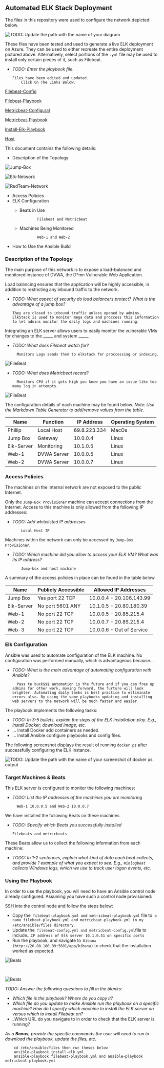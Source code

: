 ## Automated ELK Stack Deployment

The files in this repository were used to configure the network depicted below.


![TODO: Update the path with the name of your diagram](IMAGE/network2.drawio3.png) 

These files have been tested and used to generate a live ELK deployment on Azure. They can be used to either recreate the entire deployment pictured above. Alternatively, select portions of the `.yml` file may be used to install only certain pieces of it, such as Filebeat.

  - _TODO: Enter the playbook file._

        Files have been edited and updated.
            Click On The Links Below.

  [Filebeat-Config](filebeat-configuration.yml)

  [Filebeat-Playbook](filebeat-playbook.yml)

  [Metricbeat-Configurat](metricbeat-configuration.yml)

  [Metricbeat-Playbook](metricbeat-playbook.yml)

  [Install-Elk-Playbook](install-elk.yml)

  [Host](hosts.yml)

This document contains the following details:
- Description of the Topology

![Jump-Box](IMAGE/Jump-Box-Topology.png)

![Elk-Network](IMAGE/Elk-Network-Topology.png)

![RedTeam-Network](IMAGE/RedTeamNetwork-Topology.png)


- Access Policies
- ELK Configuration
  - Beats in Use

                Filebeat and Metricbeat
  - Machines Being Monitored
                
                Web-1 and Web-2
- How to Use the Ansible Build


### Description of the Topology

The main purpose of this network is to expose a load-balanced and monitored instance of DVWA, the D*mn Vulnerable Web Application.

Load balancing ensures that the application will be highly accessible, in addition to restricting any inbound traffic to the network.
- _TODO: What aspect of security do load balancers protect? What is the advantage of a jump box?_

      They are closed to inbound traffic unless opened by admins.
      ElkStack is used to monitor mega data and proccess this information to let admins monitor the daily logs and machines running. 

Integrating an ELK server allows users to easily monitor the vulnerable VMs for changes to the _____ and system _____.
- _TODO: What does Filebeat watch for?_

        Monitors Logs sends them to elkstack for proccessing or indexing. 

        
![FileBeat](IMAGE/FileBeat-Monitoring.png)

- _TODO: What does Metricbeat record?_

        Monitors CPU if it gets high you know you have an issue like too many log in attempts. 

![FileBeat](IMAGE/MetricBeat-Monitoring.png)

The configuration details of each machine may be found below.
_Note: Use the [Markdown Table Generator](http://www.tablesgenerator.com/markdown_tables) to add/remove values from the table_.

| Name     | Function      | IP Address  | Operating System |
|----------|----------     |------------ |------------------|
|Phillip   | Local Host    | 69.8.223.334| MacOs            |
|Jump Box  | Gateway       | 10.0.0.4    | Linux            |
|Elk-Server| Monitoring    | 10.1.0.5    | Linux            |
|Web-1     | DVWA Server   | 10.0.0.5    | Linux            |
|Web-2     | DVWA Server   | 10.0.0.7    | Linux            |

### Access Policies

The machines on the internal network are not exposed to the public Internet. 

Only the `Jump-Box Provisioner` machine can accept connections from the Internet. Access to this machine is only allowed from the following IP addresses:
- _TODO: Add whitelisted IP addresses_
          
          Local Host IP

Machines within the network can only be accessed by `Jump-Box Provisioner`.
- _TODO: Which machine did you allow to access your ELK VM? What was its IP address?_
          
          Jump-box and host machine 

A summary of the access policies in place can be found in the table below.

| Name        | Publicly Accessible | Allowed IP Addresses      |
|-------------|---------------------|---------------------------|
| Jump Box    | Yes  port 22 TCP    | 10.0.0.4 - 20.106.143.99  |
| Elk-Server  | No  port 5601 ANY   | 10.1.0.5 - 20.80.180.39   |
| Web-1       | No   port 22 TCP    | 10.0.0.5 - 20.85.215.4    |
| Web-2       | No   port 22 TCP    | 10.0.0.7 - 20.85.215.4    |
| Web-3       | No   port 22 TCP    | 10.0.0.6 - Out of Service |

### Elk Configuration

Ansible was used to automate configuration of the ELK machine. No configuration was performed manually, which is advantageous because...
- _TODO: What is the main advantage of automating configuration with Ansible?_

        Pass te buck$$$ automation is the future and if you can free up admins for other work, moving forward, the furture will look brighter. Automating daily tasks is best practice to elliminate errors also. By using the same playbooks updating and installing web servers to the network will be much faster and easier.

The playbook implements the following tasks:
- _TODO: In 3-5 bullets, explain the steps of the ELK installation play. E.g., install Docker; download image; etc._
- ... Install Docker add containers as needed.
- ... Install Ansible configure playbooks and config files. 

The following screenshot displays the result of running `docker ps` after successfully configuring the ELK instance.

![TODO: Update the path with the name of your screenshot of docker ps output](IMAGE/elk_docker_ps.png)

### Target Machines & Beats
This ELK server is configured to monitor the following machines:
- _TODO: List the IP addresses of the machines you are monitoring_

        Web-1 10.0.0.5 and Web-2 10.0.0.7

We have installed the following Beats on these machines:
- _TODO: Specify which Beats you successfully installed_

      Filebeats and metricbeats

These Beats allow us to collect the following information from each machine:
- _TODO: In 1-2 sentences, explain what kind of data each beat collects, and provide 1 example of what you expect to see. E.g., `Winlogbeat` collects Windows logs, which we use to track user logon events, etc._

### Using the Playbook
In order to use the playbook, you will need to have an Ansible control node already configured. Assuming you have such a control node provisioned: 

SSH into the control node and follow the steps below:
- Copy the` filebeat-playbook.yml and metricbeat-playbook.yml` file to` a nano filebeat-playbook.yml and metricbeat-playbook.yml in my /etc/ansible/files directory`.
- Update the` filebeat-config.yml and metricbeat-config.yml`file to include...`IP address of Elk server 10.1.0.51 on specific ports`
- Run the playbook, and navigate to` Kibana (http://20.80.180.39:5601/app/kibana)` to check that the installation worked as expected.

![Beats](IMAGE/added_data.png)

<br>

![Beats](IMAGE/Metricbeat_data.png)

_TODO: Answer the following questions to fill in the blanks:_
- _Which file is the playbook? Where do you copy it?_
- _Which file do you update to make Ansible run the playbook on a specific machine? How do I specify which machine to install the ELK server on versus which to install Filebeat on?_
- _Which URL do you navigate to in order to check that the ELK server is running?

_As a **Bonus**, provide the specific commands the user will need to run to download the playbook, update the files, etc._

        cd /etc/ansible/files then run theses below
        ansible-playbook install-elk.yml
        ansible-playbook filebeat-playbook.yml and ansible-playbook metricbeat-playbook.yml